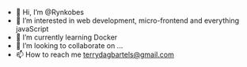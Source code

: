 - 👋 Hi, I’m @Rynkobes
- 👀 I’m interested in web development, micro-frontend and everything javaScript
- 🌱 I’m currently learning Docker
- 💞️ I’m looking to collaborate on ...
- 📫 How to reach me terrydagbartels@gmail.com

<!---
Rynkobes/Rynkobes is a ✨ special ✨ repository because its `README.md` (this file) appears on your GitHub profile.
You can click the Preview link to take a look at your changes.
--->
